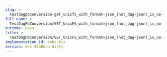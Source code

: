```yaml
---
slug: >-
  testdagpbconversion-get_unixfs_with_format-json_(not_dag-json)_is_no-op_(no_conversion)-header_content-type
full_name: >-
  TestDagPbConversion/GET_UnixFS_with_format=json_(not_dag-json)_is_no-op_(no_conversion)/Header_Content-Type
outcome: pass
title: >-
  TestDagPbConversion/GET_UnixFS_with_format=json_(not_dag-json)_is_no-op_(no_conversion)/Header_Content-Type
implementation_id: kubo-bis
version: dev-44b0eaa-dirty
---
```


